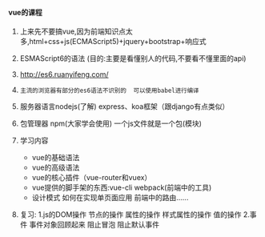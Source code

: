#### vue的课程

1. 上来先不要搞vue,因为前端知识点太多,html+css+js(ECMAScript5)+jquery+bootstrap+响应式

2. ESMAScript6的语法 (目的:主要是看懂别人的代码,不要看不懂里面的api)

3. http://es6.ruanyifeng.com/

4.     主流的浏览器有部分的es6语法不识别的  可以使用babel进行编译

5. 服务器语言nodejs(了解)   express、koa框架（跟django有点类似） 

6.  包管理器 npm(大家学会使用)  一个js文件就是一个包(模块)

7. 学习内容     

   - vue的基础语法
   - vue的高级语法
   - vue的核心插件（vue-router和vuex）
   - vue提供的脚手架的东西:vue-cli   webpack(前端中的工具)
   - 设计模式 如何在实现单页面应用  前端中的路由......

8. 
   复习:
           1.js的DOM操作
                   节点的操作
                   属性的操作
                   样式属性的操作
                   值的操作
           2.事件  事件对象回顾起来
              阻止冒泡 阻止默认事件


